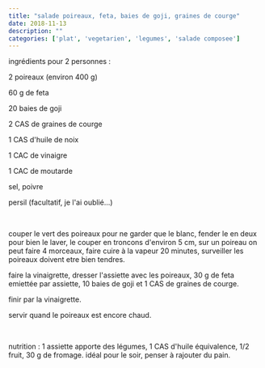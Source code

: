 ```yaml
---
title: "salade poireaux, feta, baies de goji, graines de courge"
date: 2018-11-13
description: ""
categories: ['plat', 'vegetarien', 'legumes', 'salade composee']
---
```


          


ingr&eacute;dients pour 2 personnes :&nbsp;

2 poireaux (environ 400 g)

60 g de feta

20 baies de goji

2 CAS de graines de courge

1 CAS d&#39;huile de noix

1 CAC de vinaigre

1 CAC de moutarde

sel, poivre

persil (facultatif, je l&#39;ai oubli&eacute;...)

&nbsp;

couper le vert des poireaux pour ne garder que le blanc, fender le en deux pour bien le laver, le couper en troncons d&#39;environ 5 cm, sur un poireau on peut faire 4 morceaux, faire cuire &agrave; la vapeur 20 minutes, surveiller les poireaux doivent etre bien tendres.

faire la vinaigrette, dresser l&#39;assiette avec les poireaux, 30 g de feta emiett&eacute;e par assiette, 10 baies de goji et 1 CAS de graines de courge.

finir par la vinaigrette.

servir quand le poireaux est encore chaud.

&nbsp;

nutrition : 1 assiette apporte des l&eacute;gumes, 1 CAS d&#39;huile &eacute;quivalence, 1/2 fruit, 30 g de fromage. id&eacute;al pour le soir, penser &agrave; rajouter du pain.&nbsp;


                          
